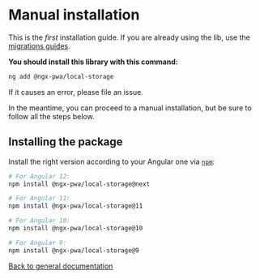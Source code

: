 # Manual installation

This is the *first* installation guide.
If you are already using the lib, use the [migrations guides](../MIGRATION.md).

**You should install this library with this command:**

```bash
ng add @ngx-pwa/local-storage
```

If it causes an error, please file an issue.

In the meantime, you can proceed to a manual installation, but be sure to follow all the steps below.

## Installing the package

Install the right version according to your Angular one via [`npm`](http://npmjs.com):

```bash
# For Angular 12:
npm install @ngx-pwa/local-storage@next

# For Angular 11:
npm install @ngx-pwa/local-storage@11

# For Angular 10:
npm install @ngx-pwa/local-storage@10

# For Angular 9:
npm install @ngx-pwa/local-storage@9
```

[Back to general documentation](../README.md)
